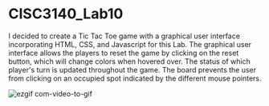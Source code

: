 # CISC3140_Lab10

I decided to create a Tic Tac Toe game with a graphical user interface incorporating HTML, CSS, and Javascript for this Lab.
The graphical user interface allows the players to reset the game by clicking on the reset button, which will change colors when hovered over.
The status of which player's turn is updated throughout the game. The board prevents the user from clicking on an occupied spot 
indicated by the different mouse pointers. 

![ezgif com-video-to-gif](https://user-images.githubusercontent.com/70491160/116018351-df89c380-a60f-11eb-8c6c-3a5149ad8b8c.gif)


